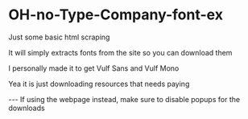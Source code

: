 # OH-no-Type-Company-font-ex
Just some basic html scraping

It will simply extracts fonts from the site so you can download them

I personally made it to get Vulf Sans and Vulf Mono

Yea it is just downloading resources that needs paying



--- If using the webpage instead, make sure to disable popups for the downloads
